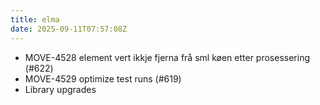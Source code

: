 ```yaml
---
title: elma
date: 2025-09-11T07:57:08Z
---
```

- MOVE-4528 element vert ikkje fjerna frå sml køen etter prosessering (#622)
- MOVE-4529 optimize test runs (#619)
- Library upgrades

